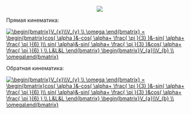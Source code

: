 <p align="center">
<img src="Base_kinematic.png">
</p>

Прямая кинематика:

<a href="https://www.codecogs.com/eqnedit.php?latex=\begin{bmatrix}V_{x}\\V_{y}&space;\\&space;\omega&space;\end{bmatrix}&space;=&space;\begin{bmatrix}cos(&space;\alpha&space;)&-cos(&space;\alpha&plus;&space;\frac{&space;\pi&space;}{3}&space;)&-sin(&space;\alpha&plus;&space;\frac{&space;\pi&space;}{6}&space;)\\&space;sin(&space;\alpha)&-sin(&space;\alpha&plus;&space;\frac{&space;\pi&space;}{3}&space;)&cos(&space;\alpha&plus;&space;\frac{&space;\pi&space;}{6}&space;)&space;\\&space;L&L&L&space;\end{bmatrix}&space;\begin{bmatrix}V_{x}\\V_{y}&space;\\&space;\omega\end{bmatrix}" target="_blank"><img src="https://latex.codecogs.com/gif.latex?\begin{bmatrix}V_{x}\\V_{y}&space;\\&space;\omega&space;\end{bmatrix}&space;=&space;\begin{bmatrix}cos(&space;\alpha&space;)&-cos(&space;\alpha&plus;&space;\frac{&space;\pi&space;}{3}&space;)&-sin(&space;\alpha&plus;&space;\frac{&space;\pi&space;}{6}&space;)\\&space;sin(&space;\alpha)&-sin(&space;\alpha&plus;&space;\frac{&space;\pi&space;}{3}&space;)&cos(&space;\alpha&plus;&space;\frac{&space;\pi&space;}{6}&space;)&space;\\&space;L&L&L&space;\end{bmatrix}&space;\begin{bmatrix}V_{a}\\V_{b}&space;\\&space;V_{c}\end{bmatrix}" title="\begin{bmatrix}V_{x}\\V_{y} \\ \omega \end{bmatrix} = \begin{bmatrix}cos( \alpha )&-cos( \alpha+ \frac{ \pi }{3} )&-sin( \alpha+ \frac{ \pi }{6} )\\ sin( \alpha)&-sin( \alpha+ \frac{ \pi }{3} )&cos( \alpha+ \frac{ \pi }{6} ) \\ L&L&L \end{bmatrix} \begin{bmatrix}V_{a}\\V_{b} \\ \omega\end{bmatrix}" /></a>

Обратная кинематика:

<a href="https://www.codecogs.com/eqnedit.php?latex=\begin{bmatrix}V_{x}\\V_{y}&space;\\&space;\omega&space;\end{bmatrix}&space;=&space;\begin{bmatrix}cos(&space;\alpha&space;)&-cos(&space;\alpha&plus;&space;\frac{&space;\pi&space;}{3}&space;)&-sin(&space;\alpha&plus;&space;\frac{&space;\pi&space;}{6}&space;)\\&space;sin(&space;\alpha)&-sin(&space;\alpha&plus;&space;\frac{&space;\pi&space;}{3}&space;)&cos(&space;\alpha&plus;&space;\frac{&space;\pi&space;}{6}&space;)&space;\\&space;L&L&L&space;\end{bmatrix}&space;\begin{bmatrix}V_{x}\\V_{y}&space;\\&space;\omega\end{bmatrix}" target="_blank"><img src="https://latex.codecogs.com/gif.latex?\begin{bmatrix}V_{a}\\V_{b}&space;\\&space;V_{c}&space;\end{bmatrix}&space;=&space;\begin{bmatrix}cos(&space;\alpha&space;)&-cos(&space;\alpha&plus;&space;\frac{&space;\pi&space;}{3}&space;)&-sin(&space;\alpha&plus;&space;\frac{&space;\pi&space;}{6}&space;)\\&space;sin(&space;\alpha)&-sin(&space;\alpha&plus;&space;\frac{&space;\pi&space;}{3}&space;)&cos(&space;\alpha&plus;&space;\frac{&space;\pi&space;}{6}&space;)&space;\\&space;L&L&L&space;\end{bmatrix}&space;\begin{bmatrix}V_{x}\\V_{y}&space;\\&space;\omega\end{bmatrix}" title="\begin{bmatrix}V_{x}\\V_{y} \\ \omega \end{bmatrix} = \begin{bmatrix}cos( \alpha )&-cos( \alpha+ \frac{ \pi }{3} )&-sin( \alpha+ \frac{ \pi }{6} )\\ sin( \alpha)&-sin( \alpha+ \frac{ \pi }{3} )&cos( \alpha+ \frac{ \pi }{6} ) \\ L&L&L \end{bmatrix} \begin{bmatrix}V_{a}\\V_{b} \\ \omega\end{bmatrix}" /></a>